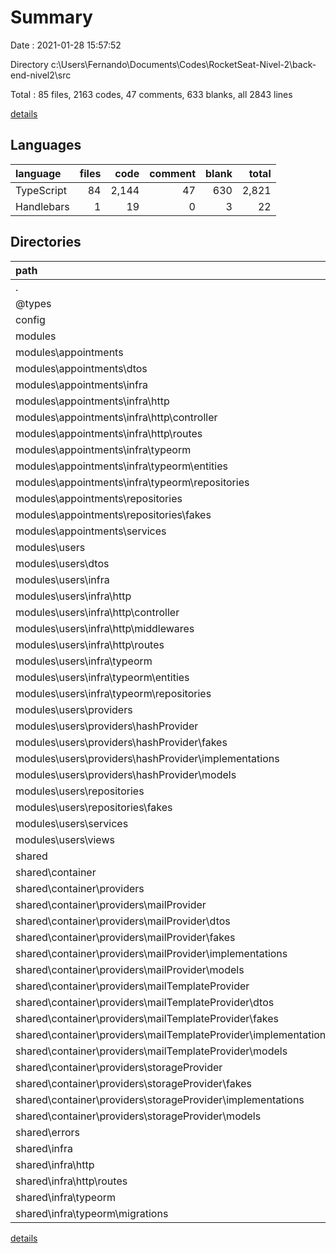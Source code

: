 # Summary

Date : 2021-01-28 15:57:52

Directory c:\Users\Fernando\Documents\Codes\RocketSeat-Nivel-2\back-end-nivel2\src

Total : 85 files,  2163 codes, 47 comments, 633 blanks, all 2843 lines

[details](details.md)

## Languages
| language | files | code | comment | blank | total |
| :--- | ---: | ---: | ---: | ---: | ---: |
| TypeScript | 84 | 2,144 | 47 | 630 | 2,821 |
| Handlebars | 1 | 19 | 0 | 3 | 22 |

## Directories
| path | files | code | comment | blank | total |
| :--- | ---: | ---: | ---: | ---: | ---: |
| . | 85 | 2,163 | 47 | 633 | 2,843 |
| @types | 1 | 7 | 1 | 1 | 9 |
| config | 2 | 22 | 0 | 6 | 28 |
| modules | 59 | 1,652 | 39 | 526 | 2,217 |
| modules\appointments | 19 | 555 | 24 | 164 | 743 |
| modules\appointments\dtos | 3 | 15 | 3 | 3 | 21 |
| modules\appointments\infra | 6 | 135 | 7 | 51 | 193 |
| modules\appointments\infra\http | 4 | 45 | 4 | 25 | 74 |
| modules\appointments\infra\http\controller | 2 | 29 | 2 | 13 | 44 |
| modules\appointments\infra\http\routes | 2 | 16 | 2 | 12 | 30 |
| modules\appointments\infra\typeorm | 2 | 90 | 3 | 26 | 119 |
| modules\appointments\infra\typeorm\entities | 1 | 27 | 1 | 9 | 37 |
| modules\appointments\infra\typeorm\repositories | 1 | 63 | 2 | 17 | 82 |
| modules\appointments\repositories | 2 | 66 | 2 | 17 | 85 |
| modules\appointments\repositories\fakes | 1 | 54 | 1 | 15 | 70 |
| modules\appointments\services | 8 | 339 | 12 | 93 | 444 |
| modules\users | 40 | 1,097 | 15 | 362 | 1,474 |
| modules\users\dtos | 2 | 8 | 0 | 2 | 10 |
| modules\users\infra | 15 | 282 | 2 | 121 | 405 |
| modules\users\infra\http | 11 | 162 | 0 | 76 | 238 |
| modules\users\infra\http\controller | 6 | 92 | 0 | 43 | 135 |
| modules\users\infra\http\middlewares | 1 | 28 | 0 | 11 | 39 |
| modules\users\infra\http\routes | 4 | 42 | 0 | 22 | 64 |
| modules\users\infra\typeorm | 4 | 120 | 2 | 45 | 167 |
| modules\users\infra\typeorm\entities | 2 | 52 | 2 | 17 | 71 |
| modules\users\infra\typeorm\repositories | 2 | 68 | 0 | 28 | 96 |
| modules\users\providers | 4 | 29 | 0 | 12 | 41 |
| modules\users\providers\hashProvider | 3 | 25 | 0 | 9 | 34 |
| modules\users\providers\hashProvider\fakes | 1 | 10 | 0 | 4 | 14 |
| modules\users\providers\hashProvider\implementations | 1 | 11 | 0 | 4 | 15 |
| modules\users\providers\hashProvider\models | 1 | 4 | 0 | 1 | 5 |
| modules\users\repositories | 4 | 77 | 0 | 34 | 111 |
| modules\users\repositories\fakes | 2 | 62 | 0 | 30 | 92 |
| modules\users\services | 14 | 682 | 13 | 190 | 885 |
| modules\users\views | 1 | 19 | 0 | 3 | 22 |
| shared | 23 | 482 | 7 | 100 | 589 |
| shared\container | 13 | 187 | 0 | 58 | 245 |
| shared\container\providers | 12 | 166 | 0 | 50 | 216 |
| shared\container\providers\mailProvider | 4 | 70 | 0 | 15 | 85 |
| shared\container\providers\mailProvider\dtos | 1 | 11 | 0 | 3 | 14 |
| shared\container\providers\mailProvider\fakes | 1 | 8 | 0 | 3 | 11 |
| shared\container\providers\mailProvider\implementations | 1 | 47 | 0 | 7 | 54 |
| shared\container\providers\mailProvider\models | 1 | 4 | 0 | 2 | 6 |
| shared\container\providers\mailTemplateProvider | 4 | 35 | 0 | 13 | 48 |
| shared\container\providers\mailTemplateProvider\dtos | 1 | 7 | 0 | 2 | 9 |
| shared\container\providers\mailTemplateProvider\fakes | 1 | 7 | 0 | 3 | 10 |
| shared\container\providers\mailTemplateProvider\implementations | 1 | 17 | 0 | 6 | 23 |
| shared\container\providers\mailTemplateProvider\models | 1 | 4 | 0 | 2 | 6 |
| shared\container\providers\storageProvider | 3 | 42 | 0 | 15 | 57 |
| shared\container\providers\storageProvider\fakes | 1 | 15 | 0 | 7 | 22 |
| shared\container\providers\storageProvider\implementations | 1 | 23 | 0 | 7 | 30 |
| shared\container\providers\storageProvider\models | 1 | 4 | 0 | 1 | 5 |
| shared\errors | 1 | 9 | 0 | 4 | 13 |
| shared\infra | 9 | 286 | 7 | 38 | 331 |
| shared\infra\http | 2 | 48 | 3 | 13 | 64 |
| shared\infra\http\routes | 1 | 16 | 1 | 4 | 21 |
| shared\infra\typeorm | 7 | 238 | 4 | 25 | 267 |
| shared\infra\typeorm\migrations | 6 | 236 | 4 | 23 | 263 |

[details](details.md)